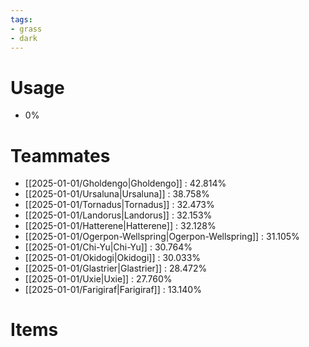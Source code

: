 ```yaml
---
tags:
- grass
- dark
---
```

# Usage
- 0%
# Teammates
- [[2025-01-01/Gholdengo|Gholdengo]] : 42.814%
- [[2025-01-01/Ursaluna|Ursaluna]] : 38.758%
- [[2025-01-01/Tornadus|Tornadus]] : 32.473%
- [[2025-01-01/Landorus|Landorus]] : 32.153%
- [[2025-01-01/Hatterene|Hatterene]] : 32.128%
- [[2025-01-01/Ogerpon-Wellspring|Ogerpon-Wellspring]] : 31.105%
- [[2025-01-01/Chi-Yu|Chi-Yu]] : 30.764%
- [[2025-01-01/Okidogi|Okidogi]] : 30.033%
- [[2025-01-01/Glastrier|Glastrier]] : 28.472%
- [[2025-01-01/Uxie|Uxie]] : 27.760%
- [[2025-01-01/Farigiraf|Farigiraf]] : 13.140%
# Items